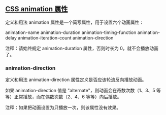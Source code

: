 ## [CSS animation 属性](https://www.w3school.com.cn/cssref/pr_animation.asp)
定义和用法
animation 属性是一个简写属性，用于设置六个动画属性：

animation-name
animation-duration
animation-timing-function
animation-delay
animation-iteration-count
animation-direction

注释：请始终规定 animation-duration 属性，否则时长为 0，就不会播放动画了。

### animation-direction 
定义和用法
animation-direction 属性定义是否应该轮流反向播放动画。

如果 animation-direction 值是 "alternate"，则动画会在奇数次数（1、3、5 等等）正常播放，而在偶数次数（2、4、6 等等）向后播放。

注释：如果把动画设置为只播放一次，则该属性没有效果。

